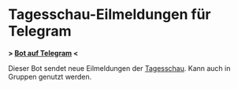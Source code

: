Tagesschau-Eilmeldungen für Telegram
========================================

**> [Bot auf Telegram](https://telegram.me/TagesschauEilmeldungenBot) <**

Dieser Bot sendet neue Eilmeldungen der [Tagesschau](http://www.tagesschau.de/). Kann auch in Gruppen genutzt werden.
